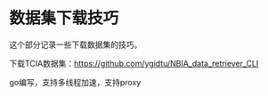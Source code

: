 # 数据集下载技巧
这个部分记录一些下载数据集的技巧。

下载TCIA数据集：https://github.com/ygidtu/NBIA_data_retriever_CLI

go编写，支持多线程加速，支持proxy
